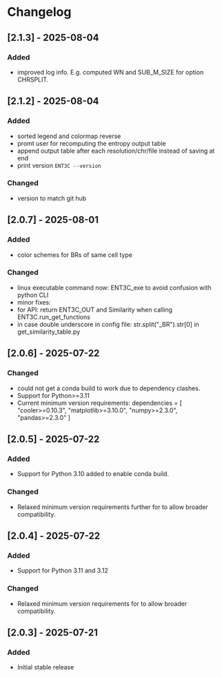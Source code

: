# Changelog

## [2.1.3] - 2025-08-04
### Added
- improved log info. E.g. computed WN and SUB_M_SIZE for option CHRSPLIT. 

## [2.1.2] - 2025-08-04
### Added
- sorted legend and colormap reverse
- promt user for recomputing the entropy output table
- append output table after each resolution/chr/file instead of saving at end
- print version ```ENT3C --version```
### Changed 
- version to match git hub


## [2.0.7] - 2025-08-01
### Added
- color schemes for BRs of same cell type
### Changed 
- linux executable command now: ENT3C_exe to avoid confusion with python CLI
- minor fixes: 
 - for API: return ENT3C_OUT and Similarity when calling ENT3C.run_get_functions
 - in case double underscore in config file: str.split("_BR").str[0] in get_similarity_table.py

## [2.0.6] - 2025-07-22
### Changed
- could not get a conda build to work due to dependency clashes. 
- Support for Python>=3.11
- Current minimum version requirements:
dependencies = [
  "cooler>=0.10.3",
  "matplotlib>=3.10.0",
  "numpy>=2.3.0",
  "pandas>=2.3.0"
    ]

## [2.0.5] - 2025-07-22
### Added
- Support for Python 3.10 added to enable conda build.

### Changed
- Relaxed minimum version requirements further for to allow broader compatibility.


## [2.0.4] - 2025-07-22
### Added
- Support for Python 3.11 and 3.12

### Changed
- Relaxed minimum version requirements for to allow broader compatibility.

## [2.0.3] - 2025-07-21
### Added
- Initial stable release


